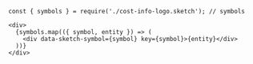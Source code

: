     const { symbols } = require('./cost-info-logo.sketch'); // symbols
    
    <div>
      {symbols.map(({ symbol, entity }) => (
        <div data-sketch-symbol={symbol} key={symbol}>{entity}</div>
      ))}
    </div>
